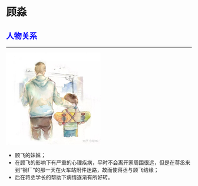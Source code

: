 # 顾淼
## <font color="blue">人物关系</font>
------
<img src="images/顾淼4.jpg" style="zoom:25%;" />

* 顾飞的妹妹；
* 在顾飞的影响下有严重的心理疾病，平时不会离开家周围很远，但是在蒋丞来到“钢厂”的那一天在火车站附件迷路，故而使蒋丞与顾飞结缘；
* 后在蒋丞学长的帮助下病情逐渐有所好转。









